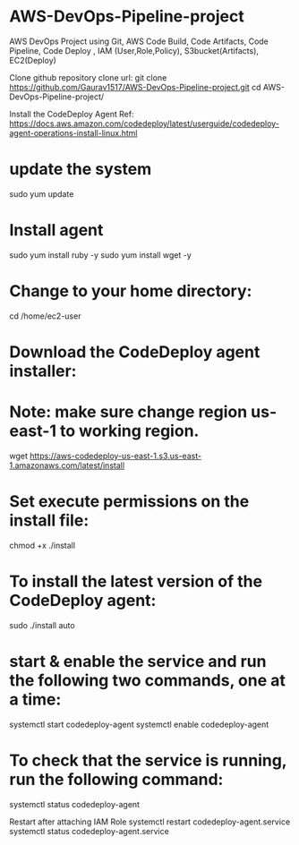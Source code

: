 # AWS-DevOps-Pipeline-project

AWS DevOps Project using Git, AWS Code Build, Code Artifacts,  Code Pipeline, Code Deploy , IAM (User,Role,Policy), S3bucket(Artifacts), EC2(Deploy)

Clone github repository
clone url: git clone https://github.com/Gaurav1517/AWS-DevOps-Pipeline-project.git
cd AWS-DevOps-Pipeline-project/



Install the CodeDeploy Agent
Ref: https://docs.aws.amazon.com/codedeploy/latest/userguide/codedeploy-agent-operations-install-linux.html
# update the system
sudo yum update
# Install agent
sudo yum install ruby -y 
sudo yum install wget -y 
# Change to your home directory:
cd /home/ec2-user
# Download the CodeDeploy agent installer: 
# Note: make sure change region us-east-1 to working region.
wget https://aws-codedeploy-us-east-1.s3.us-east-1.amazonaws.com/latest/install
# Set execute permissions on the install file:
chmod +x ./install
# To install the latest version of the CodeDeploy agent:
sudo ./install auto
# start & enable the service and run the following two commands, one at a time:
systemctl start codedeploy-agent
systemctl enable codedeploy-agent
# To check that the service is running, run the following command:
systemctl status codedeploy-agent


Restart after attaching IAM Role
systemctl restart  codedeploy-agent.service
systemctl status codedeploy-agent.service